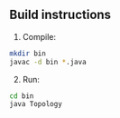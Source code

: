 ## Build instructions
1. Compile:
```sh
mkdir bin
javac -d bin *.java
```

2. Run:
```sh
cd bin
java Topology
```
